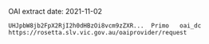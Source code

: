 OAI extract date: 2021-11-02

```
UHJpbW8jb2FpX2RjI2h0dHBzOi8vcm9zZXR...	Primo	oai_dc	https://rosetta.slv.vic.gov.au/oaiprovider/request
```